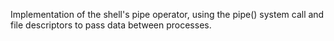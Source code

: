 Implementation of the shell's pipe operator, using the pipe() system call and file descriptors to pass data between processes.
